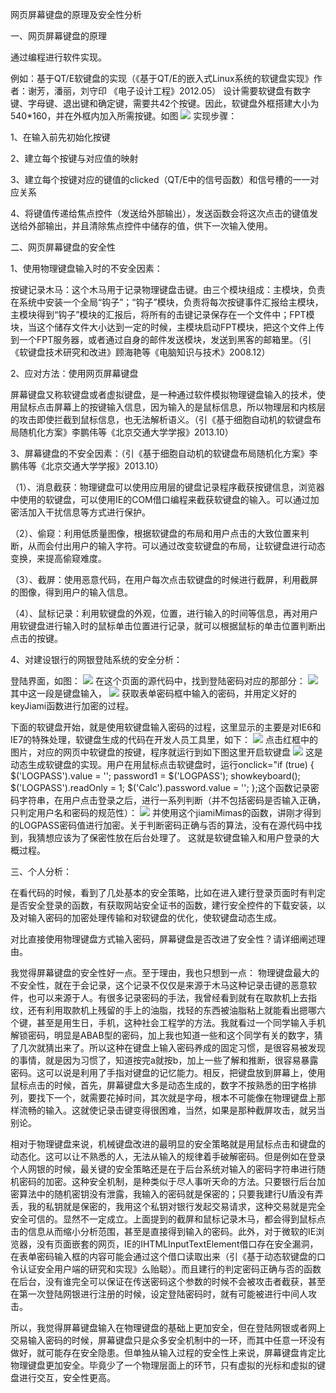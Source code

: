 网页屏幕键盘的原理及安全性分析

一、网页屏幕键盘的原理

通过编程进行软件实现。

例如：基于QT/E软键盘的实现（《基于QT/E的嵌入式Linux系统的软键盘实现》作者：谢芳，潘丽，刘守印 《电子设计工程》2012.05）
设计需要软键盘有数字键、字母键、退出键和确定键，需要共42个按键。因此，软键盘外框搭建大小为540*160，并在外框内加入所需按键。如图
![](http://i.imgur.com/8YDEoAc.png)
实现步骤：

1、在输入前先初始化按键

2、建立每个按键与对应值的映射

3、建立每个按键对应的键值的clicked（QT/E中的信号函数）和信号槽的一一对应关系

4、将键值传递给焦点控件（发送给外部输出），发送函数会将这次点击的键值发送给外部输出，并且清除焦点控件中储存的值，供下一次输入使用。

二、网页屏幕键盘的安全性

1、使用物理键盘输入时的不安全因素：

按键记录木马：这个木马用于记录物理键盘击键。由三个模块组成：主模块，负责在系统中安装一个全局“钩子”；“钩子”模块，负责将每次按键事件汇报给主模块，主模块得到“钩子”模块的汇报后，将所有的击键记录保存在一个文件中；FPT模块，当这个储存文件大小达到一定的时候，主模块启动FPT模块，把这个文件上传到一个FPT服务器，或者通过自身的邮件发送模块，发送到黑客的邮箱里。（引《软键盘技术研究和改进》顾海艳等《电脑知识与技术》2008.12）

2、应对方法：使用网页屏幕键盘

屏幕键盘又称软键盘或者虚拟键盘，是一种通过软件模拟物理键盘输入的技术，使用鼠标点击屏幕上的按键输入信息，因为输入的是鼠标信息，所以物理层和内核层的攻击即使拦截到鼠标信息，也无法解析语义。（引《基于细胞自动机的软键盘布局随机化方案》李鹏伟等《北京交通大学学报》2013.10）

3、屏幕键盘的不安全因素：（引《基于细胞自动机的软键盘布局随机化方案》李鹏伟等《北京交通大学学报》2013.10）

（1）、消息截获：物理键盘可以使用应用层的键盘记录程序截获按键信息，浏览器中使用的软键盘，可以使用IE的COM借口编程来截获软键盘的输入。可以通过加密活加入干扰信息等方式进行保护。

（2）、偷窥：利用低质量图像，根据软键盘的布局和用户点击的大致位置来判断，从而会付出用户的输入字符。可以通过改变软键盘的布局，让软键盘进行动态变换，来提高偷窥难度。

（3）、截屏：使用恶意代码，在用户每次点击软键盘的时候进行截屏，利用截屏的图像，得到用户的输入信息。

（4）、鼠标记录：利用软键盘的外观，位置，进行输入的时间等信息，再对用户用软键盘进行输入时的鼠标单击位置进行记录，就可以根据鼠标的单击位置判断出点击的按键。

4、对建设银行的网银登陆系统的安全分析：
   
登陆界面，如图： 
![](http://i.imgur.com/HGh6nTv.png)
在这个页面的源代码中，找到登陆密码对应的那部分：
![](http://i.imgur.com/KH63WPo.png)
其中这一段是键盘输入，
![](http://i.imgur.com/57UnhoS.png)
获取表单密码框中输入的密码，并用定义好的keyJiami函数进行加密的过程。

下面的软键盘开始，就是使用软键盘输入密码的过程，这里显示的主要是对IE6和IE7的特殊处理，软键盘生成的代码在开发人员工具里，如下：
![](http://i.imgur.com/sUFj2OK.png)
点击红框中的图片，对应的网页中软键盘的按键，程序就运行到如下图这里开启软键盘
![](http://i.imgur.com/78tbWyL.png)
这是动态生成软键盘的实现。用户在用鼠标点击软键盘时，运行onclick="if (true) { $('LOGPASS').value = ''; password1 = $('LOGPASS'); showkeyboard(); $('LOGPASS').readOnly = 1; $('Calc').password.value = ''; };这个函数记录密码字符串，在用户点击登录之后，进行一系列判断（并不包括密码是否输入正确，只判定用户名和密码的规范性）：
![](http://i.imgur.com/bLl1M1P.png)
并使用这个jiamiMimas的函数，讲刚才得到的LOGPASS密码值进行加密。关于判断密码正确与否的算法，没有在源代码中找到，我猜想应该为了保密性放在后台处理了。
这就是软键盘输入和用户登录的大概过程。

三、个人分析：

在看代码的时候，看到了几处基本的安全策略，比如在进入建行登录页面时有判定是否安全登录的函数，有获取网站安全证书的函数，建行安全控件的下载安装，以及对输入密码的加密处理传输和对软键盘的优化，使软键盘动态生成。

对比直接使用物理键盘方式输入密码，屏幕键盘是否改进了安全性？请详细阐述理由。

我觉得屏幕键盘的安全性好一点。至于理由，我也只想到一点：
物理键盘最大的不安全性，就在于会记录，这个记录不仅仅是来源于木马这种记录击键的恶意软件，也可以来源于人。有很多记录密码的手法，我曾经看到就有在取款机上去指纹，还有利用取款机上残留的手上的油脂，找轻的东西被油脂粘上就能看出摁哪六个键，甚至是用生日，手机，这种社会工程学的方法。我就看过一个同学输入手机解锁密码，明显是ABAB型的密码，加上我也知道一些和这个同学有关的数字，猜了几次就猜出来了。所以这种在键盘上输入密码养成的固定习惯，是很容易被发现的事情，就是因为习惯了，知道按完a就按b，加上一些了解和推断，很容易暴露密码。这可以说是利用了手指对键盘的记忆能力。相反，把键盘放到屏幕上，使用鼠标点击的时候，首先，屏幕键盘大多是动态生成的，数字不按熟悉的田字格排列，要找下一个，就需要花掉时间，其次就是字母，根本不可能像在物理键盘上那样流畅的输入。这就使记录击键变得很困难，当然，如果是那种截屏攻击，就另当别论。

相对于物理键盘来说，机械键盘改进的最明显的安全策略就是用鼠标点击和键盘的动态化。这可以让不熟悉的人，无法从输入的规律着手破解密码。但是例如在登录个人网银的时候，最关键的安全策略还是在于后台系统对输入的密码字符串进行随机密码的加密。这种安全机制，是种类似于尽人事听天命的方法。只要银行后台加密算法中的随机密钥没有泄露，我输入的密码就是保密的；只要我建行U盾没有弄丢，我的私钥就是保密的，我用这个私钥对银行发起交易请求，这种交易就是完全安全可信的。显然不一定成立。上面提到的截屏和鼠标记录木马，都会得到鼠标点击的信息从而缩小分析范围，甚至是直接得到输入的密码。此外，对于微软的IE浏览器，没有页面嵌套的网页，IE的IHTMLInputTextElement借口存在安全漏洞，在表单密码输入框的内容可能会通过这个借口读取出来（引《基于动态软键盘的口令认证安全用户端的研究和实现》么贻聪）。而且建行的判定密码正确与否的函数在后台，没有谁完全可以保证在传送密码这个参数的时候不会被攻击者截获，甚至在第一次登陆网银进行注册的时候，设定登陆密码时，就有可能被进行中间人攻击。

所以，我觉得屏幕键盘输入在物理键盘的基础上更加安全，但在登陆网银或者网上交易输入密码的时候，屏幕键盘只是众多安全机制中的一环，而其中任意一环没有做好，就可能存在安全隐患。但单独从输入过程的安全性上来说，屏幕键盘肯定比物理键盘更加安全。毕竟少了一个物理层面上的环节，只有虚拟的光标和虚拟的键盘进行交互，安全性更高。